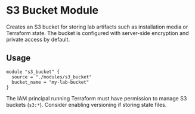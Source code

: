 # S3 Bucket Module

Creates an S3 bucket for storing lab artifacts such as installation media or Terraform state. The bucket is configured with server-side encryption and private access by default.

## Usage
```hcl
module "s3_bucket" {
  source = "./modules/s3_bucket"
  bucket_name = "my-lab-bucket"
}
```
The IAM principal running Terraform must have permission to manage S3 buckets (`s3:*`). Consider enabling versioning if storing state files.
